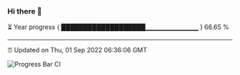 ### Hi there 👋

⏳ Year progress { ███████████████████▁▁▁▁▁▁▁▁▁▁▁ } 66.65 %

---

⏰ Updated on Thu, 01 Sep 2022 06:36:06 GMT

![Progress Bar CI](https://github.com/ZhaoGui/ZhaoGui/workflows/Progress%20Bar%20CI/badge.svg)
